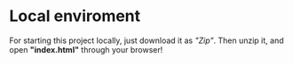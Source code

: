 # Local enviroment

For starting this project locally, just download it as _"Zip"_.
Then unzip it, and open **"index.html"** through your browser!
